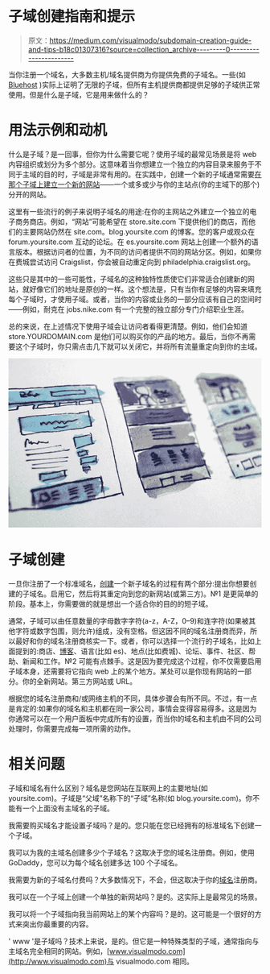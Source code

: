 # 子域创建指南和提示

> 原文：<https://medium.com/visualmodo/subdomain-creation-guide-and-tips-b18c01307316?source=collection_archive---------0----------------------->

当你注册一个域名，大多数主机/域名提供商为你提供免费的子域名。一些(如 [Bluehost](https://www.bluehost.com/track/claudiocamposp/) )实际上证明了无限的子域，但所有主机提供商都提供足够的子域供正常使用。但是什么是子域，它是用来做什么的？

# 用法示例和动机

什么是子域？是一回事，但你为什么需要它呢？使用子域的最常见场景是将 web 内容组织或划分为多个部分。这意味着当你想建立一个独立的内容目录来服务于不同于主域的目的时，子域是非常有用的。在实践中，创建一个新的子域通常需要[在那个子域上建立一个新的网站](https://visualmodo.com/wordpress-themes/)——一个或多或少与你的主站点(你的主域下的那个)分开的网站。

这里有一些流行的例子来说明子域名的用途:在你的主网站之外建立一个独立的电子商务商店。例如，“网站”可能希望在 store.site.com 下提供他们的商店，而他们的主要网站仍然在 site.com。blog.yoursite.com 的博客。您的客户或观众在 forum.yoursite.com 互动的论坛。在 es.yoursite.com 网站上创建一个额外的语言版本。根据访问者的位置，为不同的访问者提供不同的网站分区。例如，如果你在费城尝试访问 Craigslist，你会被自动重定向到 philadelphia.craigslist.org。

这些只是其中的一些可能性，子域名的这种独特性质使它们非常适合创建新的网站，就好像它们的地址是原创的一样。这个想法是，只有当你有足够的内容来填充每个子域时，才使用子域。或者，当你的内容或业务的一部分应该有自己的空间时——例如，耐克在 jobs.nike.com 有一个完整的独立部分专门介绍职业生涯。

总的来说，在上述情况下使用子域会让访问者看得更清楚。例如，他们会知道 store.YOURDOMAIN.com 是他们可以购买你的产品的地方。最后，当你不再需要这个子域时，你只需点击几下就可以关闭它，并将所有流量重定向到你的主域。

![](img/2e26321d4b496b4faa2ce22758382333.png)

# 子域创建

一旦你注册了一个标准域名，[创建](https://shots.visualmodo.com/)一个新子域名的过程有两个部分:提出你想要创建的子域名。启用它，然后将其重定向到您的新网站(或第三方)。№1 是更简单的阶段。基本上，你需要做的就是想出一个适合你的目的的短子域。

通常，子域可以由任意数量的字母数字字符(a-z，A-Z，0–9)和连字符(如果被其他字符或数字包围，则允许)组成，没有空格。但这因不同的域名注册商而异，所以最好和你的域名注册商核实一下。或者，你可以选择一个流行的子域名，比如上面提到的:商店、[博客](https://visualmodo.com/blog/)、语言(比如 es)、地点(比如费城)、论坛、事件、社区、帮助、新闻和工作。№2 可能有点棘手。这是因为要完成这个过程，你不仅需要启用子域本身，还需要将它指向 web 上的某个地方。某处可以是你现有网站的一部分。你的全新网站。第三方网站或 URL。

根据您的域名注册商和/或网络主机的不同，具体步骤会有所不同。不过，有一点是肯定的:如果你的域名和主机都在同一家公司，事情会变得容易得多。这是因为你通常可以在一个用户面板中完成所有的设置，而当你的域名和主机由不同的公司处理时，你需要完成每一项所需的动作。

# 相关问题

子域和域名有什么区别？域名是您网站在互联网上的主要地址(如 yoursite.com)。子域是“父域”名称下的“子域”名称(如 blog.yoursite.com)。你不能有一个上面没有主域名的子域。

我需要购买域名才能设置子域吗？是的。您只能在您已经拥有的标准域名下创建一个子域。

我可以为我的主域名创建多少个子域名？这取决于您的域名注册商。例如，使用 GoDaddy，您可以为每个域名创建多达 100 个子域名。

我需要为新的子域名付费吗？大多数情况下，不会，但这取决于你的[域名](https://awards.visualmodo.com/)注册商。

我可以在一个子域上创建一个单独的新网站吗？是的。这实际上是最常见的场景。

我可以将一个子域指向我当前网站上的某个内容吗？是的。这可能是一个很好的方式来突出你最重要的内容。

' www '是子域吗？技术上来说，是的。但它是一种特殊类型的子域，通常指向与主域名完全相同的网站。例如，[www.visualmodo.com](http://www.visualmodo.com)与 visualmodo.com 相同。